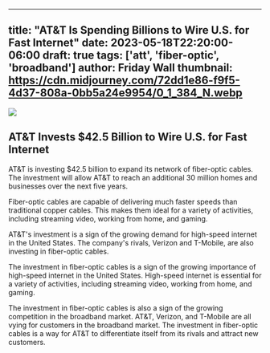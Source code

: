 
---
title: "AT&T Is Spending Billions to Wire U.S. for Fast Internet"
date: 2023-05-18T22:20:00-06:00
draft: true
tags: ['att', 'fiber-optic', 'broadband']
author: Friday Wall
thumbnail: https://cdn.midjourney.com/72dd1e86-f9f5-4d37-808a-0bb5a24e9954/0_1_384_N.webp
---

![](https://cdn.midjourney.com/72dd1e86-f9f5-4d37-808a-0bb5a24e9954/0_1.webp)


## AT&T Invests $42.5 Billion to Wire U.S. for Fast Internet

AT&T is investing $42.5 billion to expand its network of fiber-optic cables. The investment will allow AT&T to reach an additional 30 million homes and businesses over the next five years.

Fiber-optic cables are capable of delivering much faster speeds than traditional copper cables. This makes them ideal for a variety of activities, including streaming video, working from home, and gaming.

AT&T's investment is a sign of the growing demand for high-speed internet in the United States. The company's rivals, Verizon and T-Mobile, are also investing in fiber-optic cables.

The investment in fiber-optic cables is a sign of the growing importance of high-speed internet in the United States. High-speed internet is essential for a variety of activities, including streaming video, working from home, and gaming.

The investment in fiber-optic cables is also a sign of the growing competition in the broadband market. AT&T, Verizon, and T-Mobile are all vying for customers in the broadband market. The investment in fiber-optic cables is a way for AT&T to differentiate itself from its rivals and attract new customers.


            
